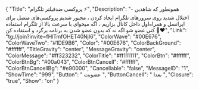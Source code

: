 {
"Title": "پروکسی ضدفیلتر تلگرام ⚡️",
"Description": "- همونطور که شاهدین اختلال شدید روی سرورهای تلگرام ایجاد کردن ، مجبور شدیم پروکسی‌های متصل برای ایرانسل و همراه‌اول داخل کانال بزاریم ، اگه میخوای با سرعت بالا از تلگرام استفاده کنی عضو شو اگه نه که بدون عضو شدن به برنامه برگرد و استفاده کن 🫤❤️",
"Link": "tg://join?invite=fHlTmfOHET40NjI6",
"ColorWave": "#00E676",
"ColorWaveTwo": "#1DE9B6",
"Color": "#00E676",
"ColorBackGround": "#ffffff",
"TitleGravity": "center",
"MessageGravity": "center",
"ColorMessage": "#ff323232",
"ColorTitle": "#ff111111",
"ColorBtn": "#ffffff",
"ColorBtnBg": "#00a043",
"ColorBtnCancell": "#ffffff",
"ColorBtnCancellBg": "#e90000",
"Cancellable": "false",
"MessageID": "1",
"ShowTime": "999",
"Button": " عضویت ",
"ButtonCancell": " بعدا ",
"Closure": "true",
"Show": "on"
}
